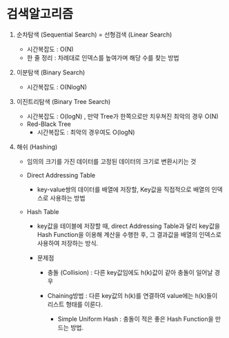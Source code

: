 # 검색알고리즘

1.  순차탐색 (Sequential Search) = 선형검색 (Linear Search)
	- 시간복잡도 : O(N)
	- 한 줄 정리 : 차례대로 인덱스를 높여가며 해당 수를 찾는 방법


2. 이분탐색 (Binary Search)
	- 시간복잡도 : O(NlogN)

3. 이진트리탐색 (Binary Tree Search)
	- 시간복잡도 : O(logN) , 만약 Tree가 한쪽으로만 치우쳐진 최악의 경우 O(N)

	* Red-Black Tree
		- 시간복잡도 : 최악의 경우여도 O(logN)

4. 해쉬 (Hashing)
	- 임의의 크기를 가진 데이터를 고정된 데이터의 크기로 변환시키는 것

	*  Direct Addressing Table
		- key-value쌍의 데이터를 배열에 저장할, Key값을 직접적으로 배열의 인덱스로 사용하는 방법

	* Hash Table
		- key값을 테이블에 저장할 때, direct Addressing Table과 달리 key값을 Hash Function을 이용해 계산을 수행한 후, 그 결과값을 배열의 인덱스로 사용하여 저장하는 방식. 

		* 문제점 

			-  충돌 (Collision)
				: 다른 key값임에도 h(k)값이 같아 충돌이 일어날 경우

			- Chaining방법
				: 다른 key값의 h(k)를 연결하여 value에는 h(k)들이 리스트 형태를 이룬다.

				* Simple Uniform Hash
				: 충돌이 적은 좋은 Hash Function을 만드는 방법.